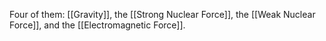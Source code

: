Four of them: [[Gravity]], the [[Strong Nuclear Force]], the [[Weak Nuclear Force]], and the [[Electromagnetic Force]].
